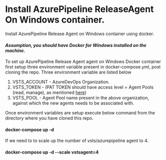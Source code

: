 # Install AzurePipeline ReleaseAgent On Windows container.
Install AzurePipeline Release Agent on Windows container using docker. 
#### *Assumption, you should have Docker for Windows installed on the machine.*
To set up AzurePipeline Release Agent agent on Windows Docker container first setup three environment variable present in docker-compose.yml, post cloning the repo.
Three environment variable are listed below
1. VSTS_ACCOUNT - AzureDevOps Organization.
2. VSTS_TOKEN - (PAT TOKEN should have access level =  Agent Pools (read, manage), as mentioned [here](https://docs.microsoft.com/en-us/azure/devops/pipelines/agents/v2-windows?view=azure-devops#permissions))
3. VSTS_POOL - Agent Pool name present in the above organization, against which the new agents needs to be associated with.

Once environment variables are setup execute below command from the directory where you have cloned this repo.
#### docker-compose up -d

If we need to to scale up the number of vsts/azurepipeline agent to 4. 
#### docker-compose up -d --scale vstsagent=4
